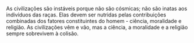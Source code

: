 ﻿As civilizações são instáveis porque não são cósmicas; não são inatas aos indivíduos das raças. Elas devem ser nutridas pelas contribuições combinadas dos fatores constituintes do homem - ciência, moralidade e religião. As civilizações vêm e vão, mas a ciência, a moralidade e a religião sempre sobrevivem à colisão.